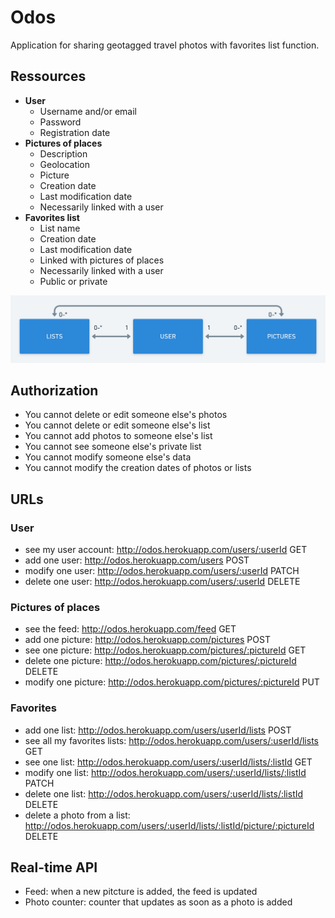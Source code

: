 # Odos

Application for sharing geotagged travel photos with favorites list function.

## Ressources

- **User**
  - Username and/or email
  - Password
  - Registration date
- **Pictures of places**
  - Description
  - Geolocation
  - Picture
  - Creation date
  - Last modification date
  - Necessarily linked with a user
- **Favorites list**
  - List name
  - Creation date
  - Last modification date
  - Linked with pictures of places
  - Necessarily linked with a user
  - Public or private

![](https://github.com/Soraya97/odos/blob/master/images/odos.png)

## Authorization

- You cannot delete or edit someone else's photos
- You cannot delete or edit someone else's list
- You cannot add photos to someone else's list
- You cannot see someone else's private list
- You cannot modify someone else's data
- You cannot modify the creation dates of photos or lists

## URLs

### User

- see my user account: http://odos.herokuapp.com/users/:userId GET
- add one user: http://odos.herokuapp.com/users POST
- modify one user: http://odos.herokuapp.com/users/:userId PATCH
- delete one user: http://odos.herokuapp.com/users/:userId DELETE

### Pictures of places

- see the feed: http://odos.herokuapp.com/feed GET
- add one picture: http://odos.herokuapp.com/pictures POST
- see one picture: http://odos.herokuapp.com/pictures/:pictureId GET
- delete one picture: http://odos.herokuapp.com/pictures/:pictureId DELETE
- modify one picture: http://odos.herokuapp.com/pictures/:pictureId PUT

### Favorites

- add one list: http://odos.herokuapp.com/users/userId/lists POST
- see all my favorites lists: http://odos.herokuapp.com/users/:userId/lists GET
- see one list: http://odos.herokuapp.com/users/:userId/lists/:listId GET
- modify one list: http://odos.herokuapp.com/users/:userId/lists/:listId PATCH
- delete one list: http://odos.herokuapp.com/users/:userId/lists/:listId DELETE
- delete a photo from a list: http://odos.herokuapp.com/users/:userId/lists/:listId/picture/:pictureId DELETE

## Real-time API

- Feed: when a new pitcture is added, the feed is updated
- Photo counter: counter that updates as soon as a photo is added
